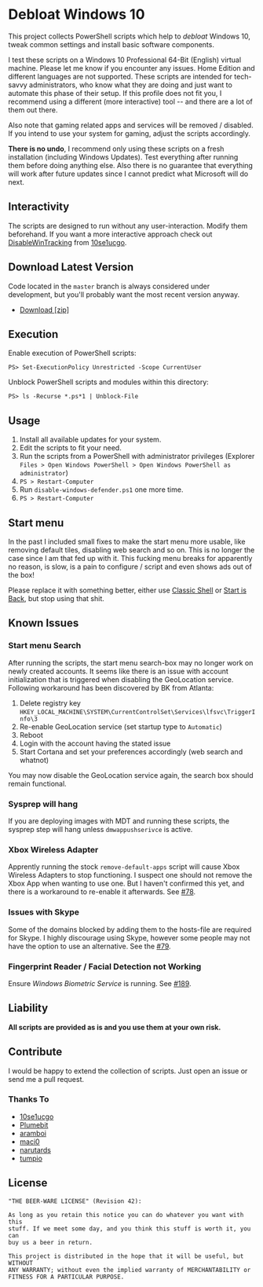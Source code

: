 # Debloat Windows 10

This project collects PowerShell scripts which help to *debloat* Windows 10,
tweak common settings and install basic software components.

I test these scripts on a Windows 10 Professional 64-Bit (English) virtual
machine. Please let me know if you encounter any issues. Home Edition and
different languages are not supported. These scripts are intended for
tech-savvy administrators, who know what they are doing and just want to
automate this phase of their setup. If this profile does not fit you, I
recommend using a different (more interactive) tool -- and there are a lot of
them out there.

Also note that gaming related apps and services will be removed / disabled. If
you intend to use your system for gaming, adjust the scripts accordingly.

**There is no undo**, I recommend only using these scripts on a fresh
installation (including Windows Updates). Test everything after running them
before doing anything else. Also there is no guarantee that everything will
work after future updates since I cannot predict what Microsoft will do next.

## Interactivity

The scripts are designed to run without any user-interaction. Modify them
beforehand. If you want a more interactive approach check out
[DisableWinTracking](https://github.com/10se1ucgo/DisableWinTracking) from
[10se1ucgo](https://github.com/10se1ucgo).

## Download Latest Version

Code located in the `master` branch is always considered under development, but
you'll probably want the most recent version anyway.

- [Download [zip]](https://github.com/W4RH4WK/Debloat-Windows-10/archive/master.zip)

## Execution

Enable execution of PowerShell scripts:

    PS> Set-ExecutionPolicy Unrestricted -Scope CurrentUser

Unblock PowerShell scripts and modules within this directory:

    PS> ls -Recurse *.ps*1 | Unblock-File

## Usage

1. Install all available updates for your system.
2. Edit the scripts to fit your need.
3. Run the scripts from a PowerShell with administrator privileges (Explorer
   `Files > Open Windows PowerShell > Open Windows PowerShell as
   administrator`)
4. `PS > Restart-Computer`
5. Run `disable-windows-defender.ps1` one more time.
6. `PS > Restart-Computer`

## Start menu

In the past I included small fixes to make the start menu more usable, like
removing default tiles, disabling web search and so on. This is no longer the
case since I am that fed up with it. This fucking menu breaks for apparently
no reason, is slow, is a pain to configure / script and even shows ads out of
the box!

Please replace it with something better, either use [Classic Shell] or [Start
is Back], but stop using that shit.

[Classic Shell]: <http://www.classicshell.net/>
[Start is Back]: <http://startisback.com/>

## Known Issues

### Start menu Search

After running the scripts, the start menu search-box may no longer work on newly
created accounts. It seems like there is an issue with account initialization
that is triggered when disabling the GeoLocation service. Following workaround
has been discovered by BK from Atlanta:

1. Delete registry key `HKEY_LOCAL_MACHINE\SYSTEM\CurrentControlSet\Services\lfsvc\TriggerInfo\3`
2. Re-enable GeoLocation service (set startup type to `Automatic`)
3. Reboot
4. Login with the account having the stated issue
5. Start Cortana and set your preferences accordingly (web search and whatnot)

You may now disable the GeoLocation service again, the search box should remain
functional.

### Sysprep will hang

If you are deploying images with MDT and running these scripts, the sysprep
step will hang unless `dmwappushserivce` is active.

### Xbox Wireless Adapter

Apprently running the stock `remove-default-apps` script will cause Xbox
Wireless Adapters to stop functioning. I suspect one should not remove the Xbox
App when wanting to use one. But I haven't confirmed this yet, and there is a
workaround to re-enable it afterwards. See
[#78](https://github.com/W4RH4WK/Debloat-Windows-10/issues/78).

### Issues with Skype

Some of the domains blocked by adding them to the hosts-file are required for
Skype. I highly discourage using Skype, however some people may not have
the option to use an alternative. See the
[#79](https://github.com/W4RH4WK/Debloat-Windows-10/issues/79).

### Fingerprint Reader / Facial Detection not Working

Ensure *Windows Biometric Service* is running. See
[#189](https://github.com/W4RH4WK/Debloat-Windows-10/issues/189).

## Liability

**All scripts are provided as is and you use them at your own risk.**

## Contribute

I would be happy to extend the collection of scripts. Just open an issue or
send me a pull request.

### Thanks To

- [10se1ucgo](https://github.com/10se1ucgo)
- [Plumebit](https://github.com/Plumebit)
- [aramboi](https://github.com/aramboi)
- [maci0](https://github.com/maci0)
- [narutards](https://github.com/narutards)
- [tumpio](https://github.com/tumpio)

## License

    "THE BEER-WARE LICENSE" (Revision 42):

    As long as you retain this notice you can do whatever you want with this
    stuff. If we meet some day, and you think this stuff is worth it, you can
    buy us a beer in return.

    This project is distributed in the hope that it will be useful, but WITHOUT
    ANY WARRANTY; without even the implied warranty of MERCHANTABILITY or
    FITNESS FOR A PARTICULAR PURPOSE.
